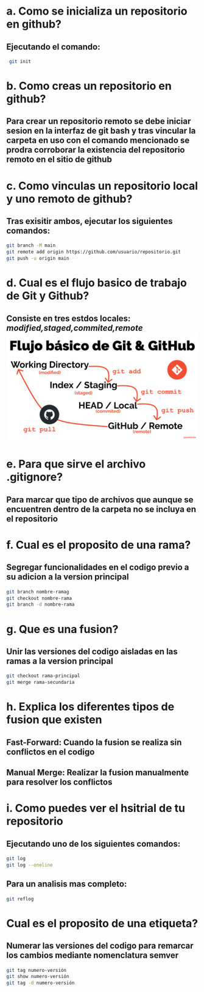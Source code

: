 # a. Como se inicializa un repositorio en github?
## Ejecutando el comando:
```bash 
 git init 
 ```
# b. Como creas un repositorio en github?
## Para crear un repositorio remoto se debe iniciar sesion en la interfaz de git bash y tras vincular la carpeta en uso con el comando mencionado se prodra corroborar la existencia del repositorio remoto en el sitio de github 
# c. Como vinculas un repositorio local y uno remoto de github? 
## Tras exisitir ambos, ejecutar los siguientes comandos: 
 ```bash 
 git branch -M main
 git remote add origin https://github.com/usuario/repositorio.git
 git push -u origin main 
 ```
# d. Cual es el flujo basico de trabajo de Git y Github?
## Consiste en tres estdos locales: _modified,staged,commited,remote_ ![git flow](imgs/git-flow.jpg)
# e. Para que sirve el archivo .gitignore?
## Para marcar que tipo de archivos que aunque se encuentren dentro de la carpeta no se incluya en el repositorio 
# f. Cual es el proposito de una rama?
## Segregar funcionalidades en el codigo previo a su adicion a la version principal
```bash
git branch nombre-ramag
git checkout nombre-rama
git branch -d nombre-rama
```
# g. Que es una fusion?
## Unir las versiones del codigo aisladas en las ramas a la version principal 
```bash
git checkout rama-principal
git merge rama-secundaria
```
# h. Explica los diferentes tipos de fusion que existen 
## Fast-Forward: Cuando la fusion se realiza sin conflictos en el codigo                
## Manual Merge: Realizar la fusion manualmente para resolver los conflictos 
# i. Como puedes ver el hsitrial de tu repositorio
## Ejecutando uno de los siguientes comandos: 
```bash
git log
git log --oneline
```
## Para un analisis mas completo: 
```bash
git reflog
```
# Cual es el proposito de una etiqueta?
## Numerar las versiones del codigo para remarcar los cambios mediante nomenclatura semver
```bash
git tag numero-versión
git show numero-versión
git tag -d numero-versión
```